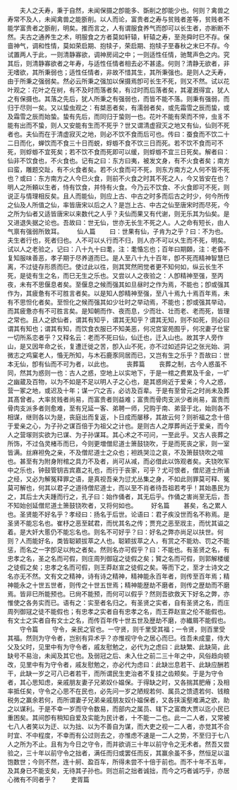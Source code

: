 <!-- { "loadSidebar": true } -->
　　夫人之夭寿，秉于自然，未闻保摄之卽能多、斲削之卽能少也。何则？禽兽之寿常不及人，未闻禽兽之能斵削。以人而论，富贵者之寿与贫贱者差等，贫贱者不能学富贵者之斵削，明矣。推而言之，人有谓服食养气而卽可以长生者，亦断断不然。夫古之通养生之术，明服食之方者莫如轩辕，轩辕之寿，至尧舜时巳不存。保啬神气，调和性情，莫如荣启期、抱犊子，荣启期、抱犊子至春秋之末巳不存。今试置两人于此，一则清静寡欲，调神房闼之中；一则适性任情，驰鹜声色之内。究其后，则清静寡欲者之年寿，与适性任情者相去必不甚逺。何则？清静无欲者，非无嗜欲，其所秉弱也；适性任情者，非故不惜其生，其所秉强也。是则人之夭寿，由于所秉之强弱矣。然必云所秉之强加以保摄焉卽可长生不死，则又不然。试以花叶观之：花叶之在树，有不及时而落者矣，有过时而后落者矣，其灌漑得宜，犹人之有保摄也。其落之先后，犹人所秉之有强弱也，而皆不能不落。则秉有强弱，而归于尽则一矣。又以蛰虫观之：有桀恶者矣，有濡弱者矣，或先霜雪之辰而蛰，或及霜雪之辰而始蛰。蛰有先后，而同归于蛰则一也。花叶不能有荣而不悴，虫豸不能有出而不蛰，则人又安能有生而不死乎？世又谓清虚寂灭之地又有仙，仙则不死者也。夫仙而在于清虚寂灭之地，则必不饮不食而后可也。传曰：蚕食而不饮二十二日而化，蝉饮而不食三十日而蜕，蜉蝣不食不饮三日而死。若不饮不食而可不死，则蜉蝣不宜死矣；若不饮不食而死即可以缓，则蜉蝣不宜三日死矣。解者曰：仙非不饮食也，不火食也。记有之曰：东方曰夷，被发文身，有不火食者矣；南方曰蛮，雕题交趾，有不火食者矣。若不火食而可不死，则东方南方之人何不皆不死也？或曰：东方南方之人今巳火食，则前不火食之时其不死之人，今又皆安在也？明人之所頼以生者，恃有饮食，并恃有火食。今乃云不饮食、不火食即可不死，则说正与情理相反矣。且人而能仙，则应上古、中古之时多而后古之时少，何今所传之仙及人所值之仙，率皆唐宋以后之人？是岂上古、中古之仙至唐宋时而尽死，今之所为仙者又适皆唐宋以来数代之人乎？夫仙而果又有代谢，则无乐其为仙矣。是又进退失据之论也。吾故曰：世无仙，世亦无长生不死之人。人之命有短长，由人气禀有强弱所致耳。
　　仙人篇
　　曰：世果有仙，子肯为之乎？曰：不为也。夫生者行也，死者归也。人不可以乆行而不归，则人亦不可以乆生而不死，明矣。试以人之老验之，记曰：八十九十曰耄，注：耄惛忘也；百年曰期頥，注：老昏不复知服味善恶，孝子期于尽养道而巳。是人至八十九十百年，卽不死而精神智慧巳离，不过徒存形质而巳。使过此以徃，则其冥然罔觉者更不知何如，纵云长生不死，是徒有生之名，而巳无生之乐也。又尝以人之夜验之：人卽精神至强，至丙夜，未有不思偃息者矣。至偃息之候而强其如旦昼时之作为焉，不能也；卽或强其作为，其疲惫有不可胜言者矣。以是知人卽精神至强，至八十焉九十焉百年焉，未有不思怛化者矣。至怛化之候而强其如少壮时之举动焉，不能也；卽或强其举动，而其疲惫亦有不可胜言矣。是知朝而作、夜而息，少而壮、壮而老、老而死，皆理之常也。且人之欲仙者，谓其有知乎，谓其无知乎？谓其无知，则不如死，则必曰谓其有知也；谓其有知，而饮食衣服已不知美恶，何况宫室苑囿乎，何况妻子仕宦一切所系恋者乎？又释名云：老而不死曰仙，仙迁也，迁入山也。故其字人旁作山，是又因年命之长，复遭迁徙之苦，卽入山不死，亦不过如述异记之张光始、洞微志之鸡窠老人，惛无所知，与木石鹿豕同居而已，又岂有生之乐乎？吾故曰：世本无仙，卽有仙而不可为者，以此也。
　　丧葬篇
　　丧葬之制，古今人惑虽不同，然其为惑则一也：古人之惑，空地上以实地下，于是一棺之费累及千金，一圹之幽蔵及百物，以为不如是不足以明人子之心也，是其惑尙近于爱亲；今人之惑，营一冢之地，或迟及十年；谋一穴之吉，必访及百辈。于是有至曾元之时尚未及葬其髙曾者。大率贫贱者尚易，而富贵者则益难；富贵而骨肉支派少者尚易，富贵而骨肉支派多者则愈难，至有兄延一客、弟聘一师，兄购于南、弟营于北，始则各不相谋，继则各以为是，丧庭出而复返，卜日成而屡移，其故云何？则祈福之念十倍于爱亲之心，为子孙之谋百倍于为祖父之计也。是则古人之厚葬尚近于爱亲，而今人之营塜则实欲为已谋、为子孙谋耳。其心术之不可问，一至此乎。又古人丧葬之所饰，不过刍灵楮币而巳，今则更増僧尼道士箫鼓铙吹，于是而死丧之家，则一室皆满。丝麻袒免之亲，不及僧尼道士之众也；袒跣哭泣之哀，不及箫鼓铙吹之喧也。甚至有为附身附棺之具力不及者，尚可从减，而必借此以饰观者矣。夫铙吹军中之乐也，钟鼓管钥吉宾嘉之礼也，而行于丧家，可乎？尤可恨者，僧尼道士所诵之经，又必为解冤释罪之语，是真视吾亲为愆尤丛集之身，不如此则罪莫可释、冤莫可解也，何其以君子之道待僧尼道士，而以至不肖者待吾祖若考乎！其始愚民为之，其后士大夫踵而行之，孔子曰：始作俑者，其无后乎。作俑之害尚至无后，吾不知始创延僧尼道土箫鼓铙吹者，又将何如也。
　　好名篇
　　甚矣，名之累人也。圣贤能不好名乎？孝经曰：扬名于后世。论语曰：君子疾没世而名不称焉。是圣贤不能忘名也。崔杼之恶至弑君，而忧其名之传；贾充之恶至戕主，而忧其谥之着。是大奸大慝仍不能忘名也。则名不可好乎？曰：好名之弊亦尚足以扶世。何则？人而能好名，类皆聪颖拔萃之人也。聪颖拔萃之人，有赏之不能劝、罚之不能惩，而名之一字卽足以拘之者矣。然则名亦可假乎？曰：不能也。有圣贤之名，有忠孝之名，圣之名而可假，则庄周列御寇之徒假之矣；贒之名而可假，则郭解楼缓之徒假之矣；忠孝之名而可假，则王莽赵宣之徒假之矣。等而下之，至才士诗文之名亦无不然。文有文之精神，诗有诗之精神，精神能永百年者，则传至百年焉；精神能永之十世五世者，则传之十世五世焉；精神能歴劫不磨者，则传之歴劫而不磨焉。皆非巳所能预也。已尙不能预，而何可以假乎？然则吾欲救天下好名之弊，亦惟使之各务实而已。语有之：实至者名归之。有圣贤之实者，自有圣贤之名，而庄周列御冦之徒不能假也；有忠孝之实者自有忠孝之名，而王莽赵宣之伦不能假也。有文士之实者自有文士之名，而传百年传十世五世及歴劫不磨，亦纎屑不能假也。
　　守令篇
　　守令，亲民之官也。一守贤，则千里受其福；一令贤，则百里受其福。然则为守令者，岂别有异术乎？亦惟视守令之居心而巳。徃吾未成童，侍大父及父时，见里中有为守令者，戚友慰勉之，必代为之虑曰：此缺繁、此缺简，此缺号不易治，未闻及其它也。及弱冠之后、未入仕之前二三十年之中，风俗趋向顿改，见里中有为守令者，戚友慰勉之，亦必代为虑曰：此缺岀息若干、此缺应酬若干，此缺一岁之可八已者若干，而所谓民生吏治者不复挂之齿颊矣。于是为守令者，其心思知虑，亲戚朋友妻子兄弟奴仆媪保。于得缺之时，又各揣其肥瘠；及相率抵任矣，守令之心思不在民也，必先问一岁之陋规若何、属员之馈遗若何、钱粮税务之赢余若何，而所谓妻子兄弟亲戚朋友奴仆媪保者，又各挟溪壑难满之欲，助之以谋利。于是不幸一岁而守令数易，而部内之属员、辖下之富商大贾以迄小民已重困矣。其间卽有稍知自爱及实能为民计者，十不能一二也。此一二人者，又常被七八人者笑以为迂、以为拙、以为不善自为谋，而大吏之视一二人者，亦觉其不合时宜、不中程度，不幸而有公过则去之，亦惟虑不速是一二人之势，不至归于七八人之所为不止。且有为今日之守令，而并欲诮三十年以前守令之无术者。然吾又尝验之，三十年以前守令之拙者，满任而归或罢任而反，其赢余虽不多，然恒足以温饱数世；今则不然，连十舸、盈百车，所得未尝不十倍于前也。而不十年不五年，及其身已不能支矣，无待其子孙也。则岂前之拙者诚拙，而今之巧者诚巧乎，亦居心微有不同者乎？
　　吏胥篇

